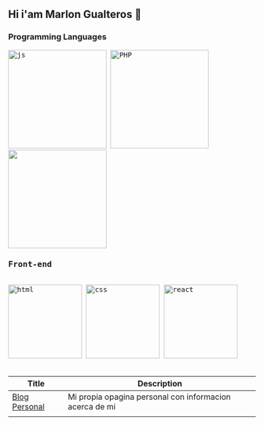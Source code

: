 
  ## Hi i'am Marlon Gualteros 👋
  <h3>Programming Languages</h3>
  <kbd>
    <img width="200px" src="https://cdn.jsdelivr.net/gh/devicons/devicon/icons/javascript/javascript-original.svg" alt="js" title="Javascript"/> 
    <img width="200px" src="https://logospng.org/download/php/logo-php-1024.png" alt="PHP" title="PHP"/> 
    <img width="200px" src="https://logos-download.com/wp-content/uploads/2016/10/Java_logo_icon.png" />
  </kbd>   
  <kbd>
      <h3>Front-end</h3>
      <br>
      <img alig="center" width="150px" src="https://cdn.jsdelivr.net/gh/devicons/devicon/icons/html5/html5-original.svg" alt="html" title="HTML"/> 
      <img width="150px" src="https://cdn.jsdelivr.net/gh/devicons/devicon/icons/css3/css3-plain-wordmark.svg" alt="css" title="CSS"/>  
      <img width="150px" src="https://cdn.jsdelivr.net/gh/devicons/devicon/icons/react/react-original.svg" alt="react" title="Reactjs"/>
  </kbd>
  <br>
  
  <br>

|  Title |  Description |
| ----------- | ----------- |
|<a href="https://magualteros.github.io/bit00me/">Blog Personal</a>|Mi propia opagina personal con informacion acerca de mi|
| <a href="https://magualteros.github.io/bit00me/"></a> |  |


